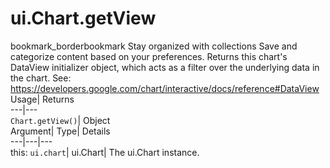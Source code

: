  
#  ui.Chart.getView
bookmark_borderbookmark Stay organized with collections  Save and categorize content based on your preferences. 
Returns this chart's DataView initializer object, which acts as a filter over the underlying data in the chart. See: https://developers.google.com/chart/interactive/docs/reference#DataView Usage| Returns  
---|---  
`Chart.getView()`| Object  
Argument| Type| Details  
---|---|---  
this: `ui.chart`| ui.Chart| The ui.Chart instance.  

